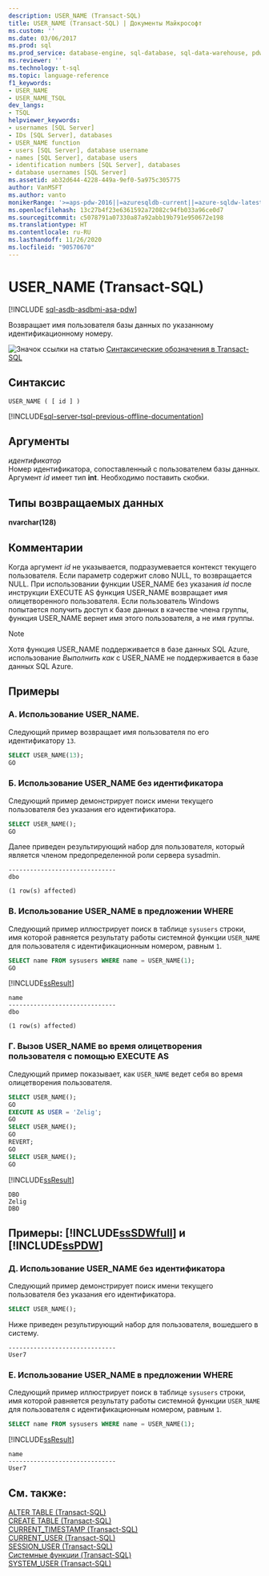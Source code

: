 ```yaml
---
description: USER_NAME (Transact-SQL)
title: USER_NAME (Transact-SQL) | Документы Майкрософт
ms.custom: ''
ms.date: 03/06/2017
ms.prod: sql
ms.prod_service: database-engine, sql-database, sql-data-warehouse, pdw
ms.reviewer: ''
ms.technology: t-sql
ms.topic: language-reference
f1_keywords:
- USER_NAME
- USER_NAME_TSQL
dev_langs:
- TSQL
helpviewer_keywords:
- usernames [SQL Server]
- IDs [SQL Server], databases
- USER_NAME function
- users [SQL Server], database username
- names [SQL Server], database users
- identification numbers [SQL Server], databases
- database usernames [SQL Server]
ms.assetid: ab32d644-4228-449a-9ef0-5a975c305775
author: VanMSFT
ms.author: vanto
monikerRange: '>=aps-pdw-2016||=azuresqldb-current||=azure-sqldw-latest||>=sql-server-2016||=sqlallproducts-allversions||>=sql-server-linux-2017||=azuresqldb-mi-current'
ms.openlocfilehash: 13c27b4f23e6361592a72082c94fb033a96ce0d7
ms.sourcegitcommit: c5078791a07330a87a92abb19b791e950672e198
ms.translationtype: HT
ms.contentlocale: ru-RU
ms.lasthandoff: 11/26/2020
ms.locfileid: "90570670"
---
```

# <a name="user_name-transact-sql"></a>USER_NAME (Transact-SQL)
[!INCLUDE [sql-asdb-asdbmi-asa-pdw](../../includes/applies-to-version/sql-asdb-asdbmi-asa-pdw.md)]

  Возвращает имя пользователя базы данных по указанному идентификационному номеру.  
  
 ![Значок ссылки на статью](../../database-engine/configure-windows/media/topic-link.gif "Значок ссылки на статью") [Синтаксические обозначения в Transact-SQL](../../t-sql/language-elements/transact-sql-syntax-conventions-transact-sql.md)  
  
## <a name="syntax"></a>Синтаксис  
  
```syntaxsql  
USER_NAME ( [ id ] )  
```  
  
[!INCLUDE[sql-server-tsql-previous-offline-documentation](../../includes/sql-server-tsql-previous-offline-documentation.md)]

## <a name="arguments"></a>Аргументы
 *идентификатор*  
 Номер идентификатора, сопоставленный с пользователем базы данных. Аргумент *id* имеет тип **int**. Необходимо поставить скобки.  
  
## <a name="return-types"></a>Типы возвращаемых данных  
 **nvarchar(128)**  
  
## <a name="remarks"></a>Комментарии  
 Когда аргумент *id* не указывается, подразумевается контекст текущего пользователя. Если параметр содержит слово NULL, то возвращается NULL. При использовании функции USER_NAME без указания *id* после инструкции EXECUTE AS функция USER_NAME возвращает имя олицетворенного пользователя. Если пользователь Windows попытается получить доступ к базе данных в качестве члена группы, функция USER_NAME вернет имя этого пользователя, а не имя группы.  
 
> [!NOTE]
> Хотя функция USER_NAME поддерживается в базе данных SQL Azure, использование *Выполнить как* с USER_NAME не поддерживается в базе данных SQL Azure. 
  
## <a name="examples"></a>Примеры  
  
### <a name="a-using-user_name"></a>A. Использование USER_NAME.  
 Следующий пример возвращает имя пользователя по его идентификатору `13`.  
  
```sql  
SELECT USER_NAME(13);  
GO  
```  
  
### <a name="b-using-user_name-without-an-id"></a>Б. Использование USER_NAME без идентификатора  
 Следующий пример демонстрирует поиск имени текущего пользователя без указания его идентификатора.  
  
```sql  
SELECT USER_NAME();  
GO  
```  
  
 Далее приведен результирующий набор для пользователя, который является членом предопределенной роли сервера sysadmin.  
  
 ```
------------------------------  
dbo  
  
(1 row(s) affected)
```  
  
### <a name="c-using-user_name-in-the-where-clause"></a>В. Использование USER_NAME в предложении WHERE  
 Следующий пример иллюстрирует поиск в таблице `sysusers` строки, имя которой равняется результату работы системной функции `USER_NAME` для пользователя с идентификационным номером, равным `1`.  
  
```sql  
SELECT name FROM sysusers WHERE name = USER_NAME(1);  
GO  
```  
  
 [!INCLUDE[ssResult](../../includes/ssresult-md.md)]  
  
 ```
name  
------------------------------  
dbo  
  
(1 row(s) affected)
```  
  
### <a name="d-calling-user_name-during-impersonation-with-execute-as"></a>Г. Вызов USER_NAME во время олицетворения пользователя с помощью EXECUTE AS  
 Следующий пример показывает, как `USER_NAME` ведет себя во время олицетворения пользователя.  
  
```sql  
SELECT USER_NAME();  
GO  
EXECUTE AS USER = 'Zelig';  
GO  
SELECT USER_NAME();  
GO  
REVERT;  
GO  
SELECT USER_NAME();  
GO  
```  
  
 [!INCLUDE[ssResult](../../includes/ssresult-md.md)]  
  
 ```
DBO  
Zelig  
DBO
```  
  
## <a name="examples-sssdwfull-and-sspdw"></a>Примеры: [!INCLUDE[ssSDWfull](../../includes/sssdwfull-md.md)] и [!INCLUDE[ssPDW](../../includes/sspdw-md.md)]  
  
### <a name="e-using-user_name-without-an-id"></a>Д. Использование USER_NAME без идентификатора  
 Следующий пример демонстрирует поиск имени текущего пользователя без указания его идентификатора.  
  
```sql  
SELECT USER_NAME();  
```  
  
 Ниже приведен результирующий набор для пользователя, вошедшего в систему.  
  
```  
------------------------------   
User7                              
```  
  
### <a name="f-using-user_name-in-the-where-clause"></a>Е. Использование USER_NAME в предложении WHERE  
 Следующий пример иллюстрирует поиск в таблице `sysusers` строки, имя которой равняется результату работы системной функции `USER_NAME` для пользователя с идентификационным номером, равным `1`.  
  
```sql  
SELECT name FROM sysusers WHERE name = USER_NAME(1);  
```  
  
 [!INCLUDE[ssResult](../../includes/ssresult-md.md)]  
  
```  
name                             
------------------------------   
User7                              
```  
  
## <a name="see-also"></a>См. также:  
 [ALTER TABLE (Transact-SQL)](../../t-sql/statements/alter-table-transact-sql.md)   
 [CREATE TABLE (Transact-SQL)](../../t-sql/statements/create-table-transact-sql.md)   
 [CURRENT_TIMESTAMP (Transact-SQL)](../../t-sql/functions/current-timestamp-transact-sql.md)   
 [CURRENT_USER (Transact-SQL)](../../t-sql/functions/current-user-transact-sql.md)   
 [SESSION_USER (Transact-SQL)](../../t-sql/functions/session-user-transact-sql.md)   
 [Системные функции (Transact-SQL)](../../relational-databases/system-functions/system-functions-category-transact-sql.md)   
 [SYSTEM_USER (Transact-SQL)](../../t-sql/functions/system-user-transact-sql.md)  
  
